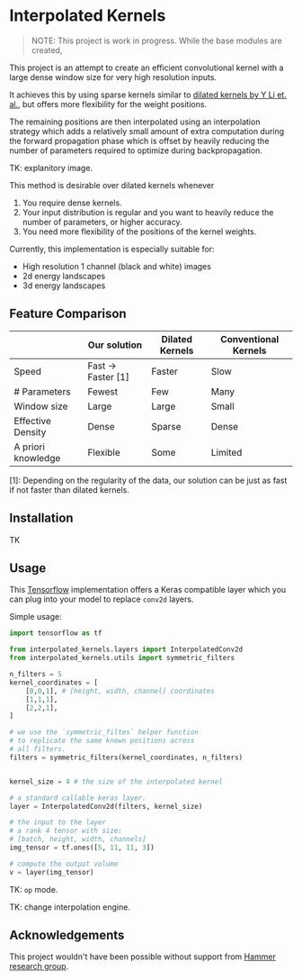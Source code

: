# Interpolated Kernels

> NOTE: This project is work in progress. While the base modules are created, 

This project is an attempt to create an efficient convolutional kernel with a large dense window size for very high resolution inputs.

It achieves this by using sparse kernels similar to [dilated kernels by Y Li et. al.](https://arxiv.org/abs/1802.10062), but offers more flexibility for the weight positions.

The remaining positions are then interpolated using an interpolation strategy which adds a relatively small amount of extra computation during the forward propagation phase which is offset by heavily reducing the number of parameters required to optimize during backpropagation. 

TK: explanitory image.

This method is desirable over dilated kernels whenever 
1. You require dense kernels. 
2. Your input distribution is regular and you want to heavily reduce the number of parameters, or higher accuracy.
3. You need more flexibility of the positions of the kernel weights. 

Currently, this implementation is especially suitable for:
- High resolution 1 channel (black and white) images
- 2d energy landscapes
- 3d energy landscapes


## Feature Comparison

| |Our solution|Dilated Kernels|Conventional Kernels
-----|-----|-----|-----
Speed|Fast -> Faster [1]|Faster|Slow
\# Parameters|Fewest|Few|Many
Window size|Large|Large|Small
Effective Density|Dense|Sparse|Dense
A priori knowledge| Flexible | Some | Limited

[1]: Depending on the regularity of the data, our solution can be just as fast if not faster than dilated kernels. 

## Installation
TK

## Usage
This [Tensorflow](tensorflow.org) implementation offers a Keras compatible layer which you can plug into your model to replace `conv2d` layers. 

Simple usage:
```Python
import tensorflow as tf

from interpolated_kernels.layers import InterpolatedConv2d
from interpolated_kernels.utils import symmetric_filters

n_filters = 5
kernel_coordinates = [
    [0,0,1], # [height, width, channel] coordinates
    [1,1,1],
    [2,2,1],
]

# we use the `symmetric_filtes` helper function
# to replicate the same known positions across 
# all filters.
filters = symmetric_filters(kernel_coordinates, n_filters)


kernel_size = 4 # the size of the interpolated kernel

# a standard callable keras layer. 
layer = InterpolatedConv2d(filters, kernel_size)

# the input to the layer 
# a rank 4 tensor with size: 
# [batch, height, width, channels]
img_tensor = tf.ones([5, 11, 11, 3])

# compute the output volume
v = layer(img_tensor)
```


TK: `op` mode.

TK: change interpolation engine.

## Acknowledgements
This project wouldn't have been possible without support from [Hammer research group](http://users-phys.au.dk/hammer/).
